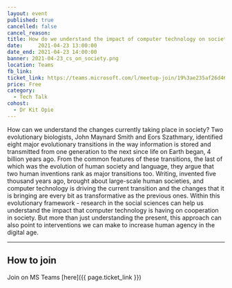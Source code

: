 ```yaml
---
layout: event
published: true
cancelled: false
cancel_reason:
title: How do we understand the impact of computer technology on society?
date:     2021-04-23 13:00:00
date_end: 2021-04-23 14:00:00
banner: 2021-04-23_cs_on_society.png
location: Teams
fb_link:
ticket_link: https://teams.microsoft.com/l/meetup-join/19%3ae235af26d46143b39a0d96ba8868edc0%40thread.tacv2/1618997788828?context=%7b%22Tid%22%3a%22b2e47f30-cd7d-4a4e-a5da-b18cf1a4151b%22%2c%22Oid%22%3a%220d659579-563a-463a-9d68-218e3c14fb80%22%7d
price: Free
category:
  - Tech Talk
cohost:
  - Dr Kit Opie
---
```

How can we understand the changes currently taking place in society? Two evolutionary biologists, John Maynard Smith and Eors Szathmary, identified eight major evolutionary transitions in the way information is stored and transmitted from one generation to the next since life on Earth began, 4 billion years ago. From the common features of these transitions, the last of which was the evolution of human society and language, they argue that two human inventions rank as major transitions too. Writing, invented five thousand years ago, brought about large-scale human societies, and computer technology is driving the current transition and the changes that it is bringing are every bit as transformative as the previous ones. Within this evolutionary framework - research in the social sciences can help us understand the impact that computer technology is having on cooperation in society. But more than just understanding the present, this approach can also point to interventions we can make to increase human agency in the digital age.

---
## How to join

Join on MS Teams [here]({{ page.ticket_link }})
